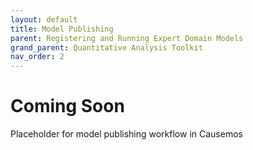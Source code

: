 ```yaml
---
layout: default
title: Model Publishing
parent: Registering and Running Expert Domain Models
grand_parent: Quantitative Analysis Toolkit
nav_order: 2
---
```


# Coming Soon

Placeholder for model publishing workflow in Causemos
